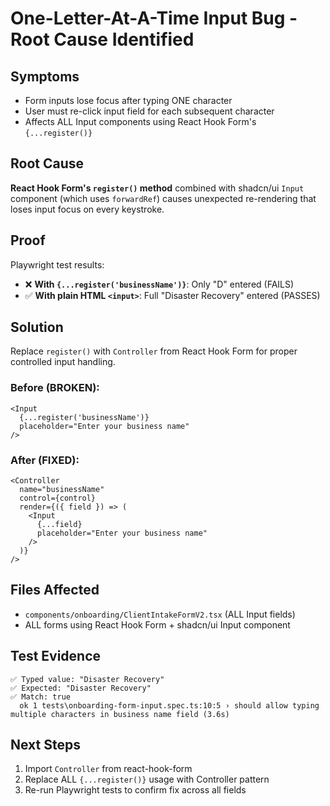 # One-Letter-At-A-Time Input Bug - Root Cause Identified

## Symptoms
- Form inputs lose focus after typing ONE character
- User must re-click input field for each subsequent character
- Affects ALL Input components using React Hook Form's `{...register()}`

## Root Cause
**React Hook Form's `register()` method** combined with shadcn/ui `Input` component (which uses `forwardRef`) causes unexpected re-rendering that loses input focus on every keystroke.

## Proof
Playwright test results:
- ❌ **With `{...register('businessName')}`**: Only "D" entered (FAILS)
- ✅ **With plain HTML `<input>`**: Full "Disaster Recovery" entered (PASSES)

## Solution
Replace `register()` with `Controller` from React Hook Form for proper controlled input handling.

### Before (BROKEN):
```tsx
<Input
  {...register('businessName')}
  placeholder="Enter your business name"
/>
```

### After (FIXED):
```tsx
<Controller
  name="businessName"
  control={control}
  render={({ field }) => (
    <Input
      {...field}
      placeholder="Enter your business name"
    />
  )}
/>
```

## Files Affected
- `components/onboarding/ClientIntakeFormV2.tsx` (ALL Input fields)
- ALL forms using React Hook Form + shadcn/ui Input component

## Test Evidence
```
✅ Typed value: "Disaster Recovery"
✅ Expected: "Disaster Recovery"
✅ Match: true
  ok 1 tests\onboarding-form-input.spec.ts:10:5 › should allow typing multiple characters in business name field (3.6s)
```

## Next Steps
1. Import `Controller` from react-hook-form
2. Replace ALL `{...register()}` usage with Controller pattern
3. Re-run Playwright tests to confirm fix across all fields
